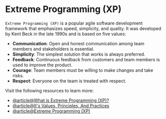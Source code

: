 
# Extreme Programming (XP)

`Extreme Programming (XP)` is a popular agile software development framework that emphasizes speed, simplicity, and quality. It was developed by Kent Beck in the late 1990s and is based on five values:

- **Communication**: Open and honest communication among team members and stakeholders is essential.
- **Simplicity**: The simplest solution that works is always preferred.
- **Feedback**: Continuous feedback from customers and team members is used to improve the product.
- **Courage**: Team members must be willing to make changes and take risks.
- **Respect**: Everyone on the team is treated with respect.

Visit the following resources to learn more:

- [@article@What is Extreme Programming (XP)?](https://www.agilealliance.org/glossary/xp/)
- [@article@It's Values, Principles, And Practices](https://www.nimblework.com/agile/extreme-programming-xp/)
- [@article@Extreme Programming (XP)](https://scrum-master.org/en/extreme-programming-xp-a-beginners-guide-to-the-agile-method/)